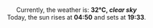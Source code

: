 <p  align="center"><br/>Currently, the weather is: <b> 32°C, <i>clear sky</i></b></br>Today, the sun rises at <b>04:50</b> and sets at <b>19:33</b>.</p>